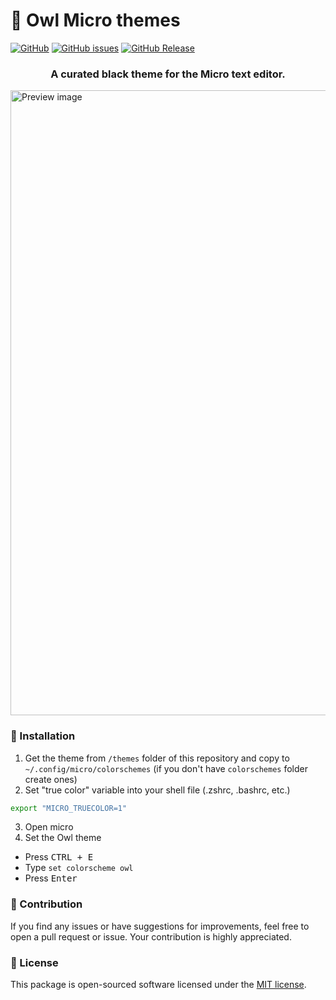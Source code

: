 # 🦉 Owl Micro themes

[![GitHub](https://img.shields.io/github/license/Nembie/owl-micro-theme?style=flat-square)](LICENSE.md)
[![GitHub issues](https://img.shields.io/github/issues/Nembie/owl-micro-theme?style=flat-square)](https://github.com/Nembie/owl-micro-theme/issues)
[![GitHub Release](https://img.shields.io/github/v/release/Nembie/owl-micro-theme?style=flat-square)](https://github.com/Nembie/owl-micro-theme/releases)

<h3 align="center">A curated black theme for the Micro text editor.</h3>

<img width="1000" alt="Preview image" src="https://github.com/Nembie/owl-micro-theme/assets/47114030/6de6d146-723d-4038-8f36-d0ffa7f22a19">

### 🚀 Installation

1. Get the theme from `/themes` folder of this repository and copy to `~/.config/micro/colorschemes` (if you don't have `colorschemes` folder create ones)
2. Set "true color" variable into your shell file (.zshrc, .bashrc, etc.)

```bash
export "MICRO_TRUECOLOR=1"
```

3. Open micro
4. Set the Owl theme
- Press <kbd>CTRL + E</kbd>
- Type ```set colorscheme owl``` 
- Press <kbd>Enter</kbd>

### 🤝 Contribution
If you find any issues or have suggestions for improvements, feel free to open a pull request or issue. Your contribution is highly appreciated.
 

### 📝 License

This package is open-sourced software licensed under the [MIT license](https://github.com/Nembie/owl-micro-theme/blob/main/LICENSE.md).
